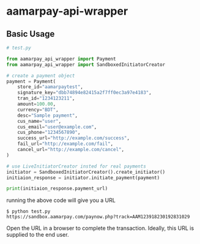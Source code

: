 # aamarpay-api-wrapper

## Basic Usage
```python
# test.py

from aamarpay_api_wrapper import Payment
from aamarpay_api_wrapper import SandboxedInitiatorCreator

# create a payment object
payment = Payment(
    store_id="aamarpaytest",
    signature_key="dbb74894e82415a2f7ff0ec3a97e4183",
    tran_id="1234123211",
    amount=100.00,
    currency="BDT",
    desc="Sample payment",
    cus_name="user",
    cus_email="user@example.com",
    cus_phone="1234567890",
    success_url="http://example.com/success",
    fail_url="http://example.com/fail",
    cancel_url="http://example.com/cancel",
)

# use LiveInitiatorCreator insted for real payments
initiator = SandboxedInitiatorCreator().create_initiator()
initiaion_response = initiator.initiate_payment(payment)

print(initiaion_response.payment_url)
```

running the above code will give you a URL
```shell
$ python test.py
https://sandbox.aamarpay.com/paynow.php?track=AAM123918230192831029
```
Open the URL in a browser to complete the transaction.
Ideally, this URL is supplied to the end user.
